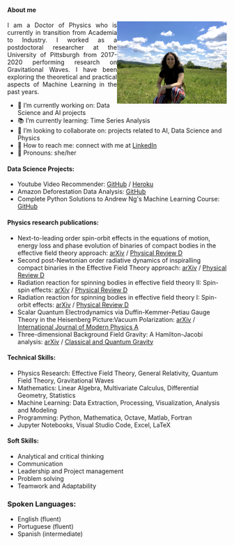 
#### About me

<img align="right" src="nat.jpg" width="50%"/>

<p align="justify">
I am a Doctor of Physics who is currently in transition from Academia to Industry. I worked as a postdoctoral researcher at the University of Pittsburgh from 2017-2020 performing research on Gravitational Waves. I have been exploring the theoretical and practical aspects of Machine Learning in the past years.</p>

- 🔭 I’m currently working on: Data Science and AI projects
- 📚 I’m currently learning: Time Series Analysis
- 🤝 I’m looking to collaborate on: projects related to AI, Data Science and Physics
- 📡 How to reach me: connect with me at <a href="https://www.linkedin.com/in/natalia-tenorio-maia/">LinkedIn</a>
- 🧙 Pronouns: she/her

#### Data Science Projects:
- Youtube Video Recommender: <a href="https://github.com/NataliaTenorioMaia/Portfolio/tree/main/Youtube_Video_Recommender#readme">GitHub</a> / <a href="https://stormy-lake-83008.herokuapp.com">Heroku</a>
- Amazon Deforestation Data Analysis: <a href="https://github.com/NataliaTenorioMaia/Portfolio/blob/main/Brazilian_Amazon_Deforestation#readme">GitHub</a>
- Complete Python Solutions to Andrew Ng's Machine Learning Course: <a href="https://github.com/NataliaTenorioMaia/MachineLearning_AndrewNg_PythonSolutions#readme">GitHub</a>

#### Physics research publications:
- Next-to-leading order spin-orbit effects in the equations of motion, energy loss and phase evolution of binaries of compact bodies in the effective field theory approach: <a href="https://arxiv.org/abs/2009.05628">arXiv</a> / <a href="https://journals.aps.org/prd/abstract/10.1103/PhysRevD.102.124020">Physical Review D</a>
- Second post-Newtonian order radiative dynamics of inspiralling compact binaries in the Effective Field Theory approach: <a href="https://arxiv.org/abs/1912.12546">arXiv</a> / <a href="https://journals.aps.org/prd/abstract/10.1103/PhysRevD.101.084058">Physical Review D</a>
- Radiation reaction for spinning bodies in effective field theory II: Spin-spin effects: <a href="https://arxiv.org/abs/1705.07938">arXiv</a> / <a href="https://journals.aps.org/prd/abstract/10.1103/PhysRevD.96.084065">Physical Review D</a>
- Radiation reaction for spinning bodies in effective field theory I: Spin-orbit effects: <a href="https://arxiv.org/abs/1705.07934">arXiv</a> / <a href="https://journals.aps.org/prd/abstract/10.1103/PhysRevD.96.084064">Physical Review D</a>
- Scalar Quantum Electrodynamics via Duffin-Kemmer-Petiau Gauge Theory in the Heisenberg Picture:Vacuum Polarization: <a href="https://arxiv.org/abs/1710.01571">arXiv</a> / <a href="https://www.worldscientific.com/doi/abs/10.1142/S0217751X18500598">International Journal of Modern Physics A</a>
- Three-dimensional Background Field Gravity: A Hamilton-Jacobi analysis: <a href="https://arxiv.org/abs/1503.04311">arXiv</a> / <a href="https://iopscience.iop.org/article/10.1088/0264-9381/32/18/185013">Classical and Quantum Gravity</a>

#### Technical Skills:
- Physics Research: Effective Field Theory, General Relativity, Quantum Field Theory, Gravitational Waves
- Mathematics: Linear Algebra, Multivariate Calculus, Differential Geometry, Statistics
- Machine Learning: Data Extraction, Processing, Visualization, Analysis and Modeling 
- Programming: Python, Mathematica, Octave, Matlab, Fortran
- Jupyter Notebooks, Visual Studio Code, Excel, LaTeX

#### Soft Skills:
- Analytical and critical thinking
- Communication
- Leadership and Project management
- Problem solving
- Teamwork and Adaptability

### Spoken Languages:
- English (fluent)
- Portuguese (fluent)
- Spanish (intermediate)

